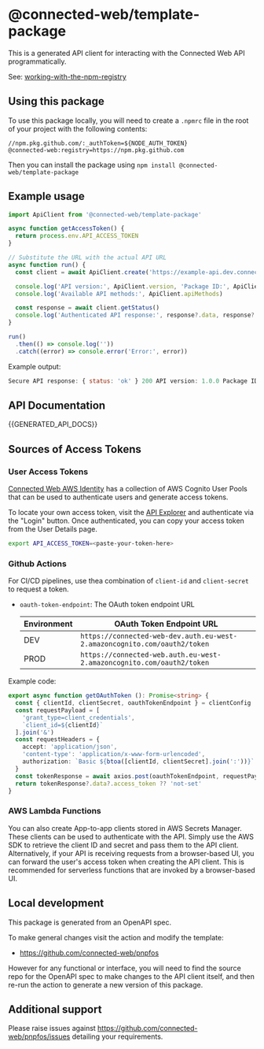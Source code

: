 # @connected-web/template-package

This is a generated API client for interacting with the Connected Web API programmatically.

See: [working-with-the-npm-registry](https://docs.github.com/en/packages/working-with-a-github-packages-registry/working-with-the-npm-registry)

## Using this package

To use this package locally, you will need to create a `.npmrc` file in the root of your project with the following contents:

```
//npm.pkg.github.com/:_authToken=${NODE_AUTH_TOKEN}
@connected-web:registry=https://npm.pkg.github.com
```

Then you can install the package using `npm install @connected-web/template-package`

## Example usage

```typescript
import ApiClient from '@connected-web/template-package'

async function getAccessToken() {
  return process.env.API_ACCESS_TOKEN  
}

// Substitute the URL with the actual API URL
async function run() {
  const client = await ApiClient.create('https://example-api.dev.connected-web.services', getAccessToken)

  console.log('API version:', ApiClient.version, 'Package ID:', ApiClient.packageId)
  console.log('Available API methods:', ApiClient.apiMethods)

  const response = await client.getStatus()
  console.log('Authenticated API response:', response?.data, response?.status)
}

run()
  .then(() => console.log(''))
  .catch((error) => console.error('Error:', error))
```

Example output:

```js
Secure API response: { status: 'ok' } 200 API version: 1.0.0 Package ID: @connected-web/template-package
```

## API Documentation

{{GENERATED_API_DOCS}}

## Sources of Access Tokens

### User Access Tokens

[Connected Web AWS Identity](https://github.com/connected-web/connected-web-aws) has a collection of AWS Cognito User Pools that can be used to authenticate users and generate access tokens.

To locate your own access token, visit the [API Explorer](https://connected-web.github.io/api-explorer/) and authenticate via the "Login" button. Once authenticated, you can copy your access token from the User Details page.

```bash
export API_ACCESS_TOKEN=<paste-your-token-here>
```

### Github Actions

For CI/CD pipelines, use thea combination of `client-id` and `client-secret` to request a token.

- `oauth-token-endpoint`: The OAuth token endpoint URL

  | Environment | OAuth Token Endpoint URL                                                   |
  |-------------|----------------------------------------------------------------------------|
  | DEV         | `https://connected-web-dev.auth.eu-west-2.amazoncognito.com/oauth2/token`  |
  | PROD        | `https://connected-web.auth.eu-west-2.amazoncognito.com/oauth2/token`      |

Example code:

```ts
export async function getOAuthToken (): Promise<string> {
  const { clientId, clientSecret, oauthTokenEndpoint } = clientConfig
  const requestPayload = [
    'grant_type=client_credentials',
    `client_id=${clientId}`
  ].join('&')
  const requestHeaders = {
    accept: 'application/json',
    'content-type': 'application/x-www-form-urlencoded',
    authorization: `Basic ${btoa([clientId, clientSecret].join(':'))}`
  }
  const tokenResponse = await axios.post(oauthTokenEndpoint, requestPayload, { headers: requestHeaders })
  return tokenResponse?.data?.access_token ?? 'not-set'
}
```

### AWS Lambda Functions

You can also create App-to-app clients stored in AWS Secrets Manager. These clients can be used to authenticate with the API. Simply use the AWS SDK to retrieve the client ID and secret and pass them to the API client. Alternatively, if your API is receiving requests from a browser-based UI, you can forward the user's access token when creating the API client. This is recommended for serverless functions that are invoked by a browser-based UI.

## Local development

This package is generated from an OpenAPI spec.

To make general changes visit the action and modify the template:
-  https://github.com/connected-web/pnpfos

However for any functional or interface, you will need to find the source repo for the OpenAPI spec to make changes to the API client itself, and then re-run the action to generate a new version of this package.

## Additional support

Please raise issues against https://github.com/connected-web/pnpfos/issues detailing your requirements.